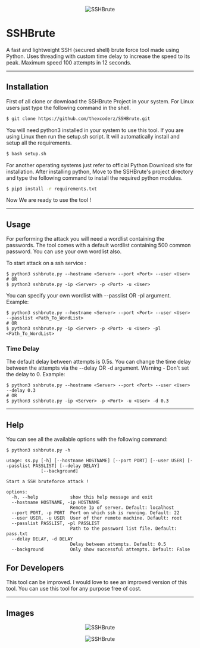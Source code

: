 <p align="center">
<img title="SSHBrute" src="https://raw.githubusercontent.com/thexcoderz/SSHBrute/main/img-2.png" alt="SSHBrute"/>
</p>

# SSHBrute

A fast and lightweight SSH (secured shell) brute force tool made using Python. Uses threading with custom time delay to increase the speed to its peak. Maximum speed 100 attempts in 12 seconds.
***

## Installation
First of all clone or download the SSHBrute Project in your system. For Linux users just type the following command in the shell.
```bash
$ git clone https://github.com/thexcoderz/SSHBrute.git
```
You will need python3 installed in your system to use this tool. If you are using Linux then run the setup.sh script. It will automatically install and setup all the requirements.
```bash
$ bash setup.sh
```
For another operating systems just refer to official Python Download site for installation. After installing python, Move to the SSHBrute's project directory and type the following command to install the required python modules.
```bash
$ pip3 install -r requirements.txt
```
Now We are ready to use the tool !
***
## Usage
For performing the attack you will need a wordlist containing the passwords. The tool comes with a default wordlist containing 500 common password. You can use your own wordlist also.

To start attack on a ssh service :
```
$ python3 sshbrute.py --hostname <Server> --port <Port> --user <User>
# OR
$ python3 sshbrute.py -ip <Server> -p <Port> -u <User>
```
You can specify your own wordlist with --passlist OR -pl argument. Example:
```
$ python3 sshbrute.py --hostname <Server> --port <Port> --user <User> --passlist <Path_To_WordList>
# OR
$ python3 sshbrute.py -ip <Server> -p <Port> -u <User> -pl <Path_To_WordList>
```
### Time Delay
The default delay between attempts is 0.5s. You can change the time delay between the attempts via the --delay OR -d argument. Warning - Don't set the delay to 0. Example:
```
$ python3 sshbrute.py --hostname <Server> --port <Port> --user <User> --delay 0.3
# OR
$ python3 sshbrute.py -ip <Server> -p <Port> -u <User> -d 0.3
```
***
## Help
You can see all the available options with the following command:
```
$ python3 sshbrute.py -h

usage: ss.py [-h] [--hostname HOSTNAME] [--port PORT] [--user USER] [--passlist PASSLIST] [--delay DELAY]
             [--background]

Start a SSH bruteforce attack !

options:
  -h, --help            show this help message and exit
  --hostname HOSTNAME, -ip HOSTNAME
                        Remote Ip of server. Default: localhost
  --port PORT, -p PORT  Port on which ssh is running. Default: 22
  --user USER, -u USER  User of ther remote machine. Default: root
  --passlist PASSLIST, -pl PASSLIST
                        Path to the password list file. Default: pass.txt
  --delay DELAY, -d DELAY
                        Delay between attempts. Default: 0.5
  --background          Only show successful attempts. Default: False
```
## For Developers
This tool can be improved. I would love to see an improved version of this tool.
You can use this tool for any purpose free of cost.
***
## Images
<p align="center">
<img title="SSHBrute" src="https://raw.githubusercontent.com/thexcoderz/SSHBrute/main/img-1.png" alt="SSHBrute"/>
</p>
<p align="center">
<img title="SSHBrute" src="https://raw.githubusercontent.com/thexcoderz/SSHBrute/main/img-3.png" alt="SSHBrute"/>
</p>

